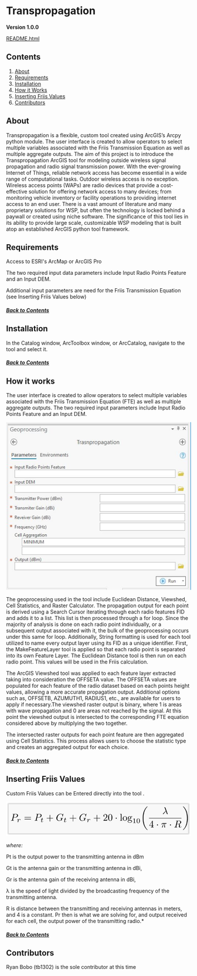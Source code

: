 # Transpropagation
**Version 1.0.0**

[README.html](README.html)
## Contents
1. [About](#About)
2. [Requirements](#Requirements)
3. [Installation](#Installation)
4. [How it Works](#How-it-works)
5. [Inserting Friis Values](#Inserting-Friis-Values)
6. [Contributors](#Contributors)


## About
Transpropagation is a flexible, custom tool created using ArcGIS’s Arcpy python module. The user interface is created to allow operators to select multiple variables associated with the Friis Transmission Equation as well as multiple aggregate outputs. The aim of this project is to introduce the Transpropagation ArcGIS tool for modeling outside wireless signal propagation and radio signal transmission power. With the ever-growing Internet of Things, reliable network access has become essential in a wide range of computational tasks. Outdoor wireless access is no exception. Wireless access points (WAPs) are radio devices that provide a cost-effective solution for offering network access to many devices; from monitoring vehicle inventory or facility operations to providing internet access to an end user. There is a vast amount of literature and many proprietary solutions for WSP, but often the technology is locked behind a paywall or created using niche software. The significance of this tool lies in its ability to provide large scale, customizable WSP modeling that is built atop an established ArcGIS python tool framework. 

## Requirements
Access to ESRI's ArcMap or ArcGIS Pro

The two required input data parameters include Input Radio Points Feature and an Input DEM.

Additional input parameters are need for the Friis Transmission Equation (see Inserting Friis Values below)
##### [Back to Contents](#contents)

## Installation
In the Catalog window, ArcToolbox window, or ArcCatalog, navigate to the tool and select it.
##### [Back to Contents](#contents)

## How it works
The user interface is created to allow operators to select multiple variables associated with the Friis Transmission Equation (FTE) as well as multiple aggregate outputs. The two required input parameters include Input Radio Points Feature and an Input DEM. 

![UI](UI.JPG)

The geoprocessing used in the tool include Euclidean Distance, Viewshed, Cell Statistics, and Raster Calculator. The propagation output for each point is derived using a Search Cursor iterating through each radio features FID and adds it to a list. This list is then processed through a for loop. Since the majority of analysis is done on each radio point individually, or a subsequent output associated with it, the bulk of the geoprocessing occurs under this same for loop. Additionally, String formatting is used for each tool utilized to name every output layer using its FID as a unique identifier. First, the MakeFeatureLayer tool is applied so that each radio point is separated into its own Feature Layer. The Euclidean Distance tool is then run on each radio point. This values will be used in the Friis calculation. 

The ArcGIS Viewshed tool was applied to each feature layer extracted taking into consideration the OFFSETA value. The OFFSETA values are populated for each feature of the radio dataset based on each points height values, allowing a more accurate propagation output. Additional options such as, OFFSETB, AZUMUTH1, RADIUS1, etc., are available for users to apply if necessary.The viewshed raster output is binary, where 1 is areas with wave propagation and 0 are areas not reached by the signal. At this point the viewshed output is intersected to the corresponding FTE equation considered above by multiplying the two together. 

The intersected raster outputs for each point feature are then aggregated using Cell Statistics. This process allows users to choose the statistic type and creates an aggregated output for each choice. 


##### [Back to Contents](#contents)

## Inserting Friis Values

Custom Friis Values can be Entered directly into the tool . 


![img_2](img_2.png)

*where:* 

Pt is the output power to the transmitting antenna in dBm 

Gt is the antenna gain or the transmitting antenna in dBi, 

Gr is the antenna gain of the receiving antenna in dBi, 

λ is the speed of light divided by the broadcasting frequency of the transmitting antenna.

R is distance between the transmitting and receiving antennas in meters, and 4 is a constant. Pr then is what we are solving for, and output received for each cell, the output power of the transmitting radio.*

##### [Back to Contents](#contents)


## Contributors
Ryan Bobo (tb1302) is the sole contributor at this time